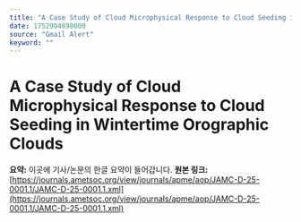 ```yaml
---
title: "A Case Study of Cloud Microphysical Response to Cloud Seeding in Wintertime Orographic Clouds"
date: 1752904890000
source: "Gmail Alert"
keyword: ""
---
```

# A Case Study of Cloud Microphysical Response to Cloud Seeding in Wintertime Orographic Clouds
**요약:** 이곳에 기사/논문의 한글 요약이 들어갑니다.
**원본 링크:** [https://journals.ametsoc.org/view/journals/apme/aop/JAMC-D-25-0001.1/JAMC-D-25-0001.1.xml](https://journals.ametsoc.org/view/journals/apme/aop/JAMC-D-25-0001.1/JAMC-D-25-0001.1.xml)
